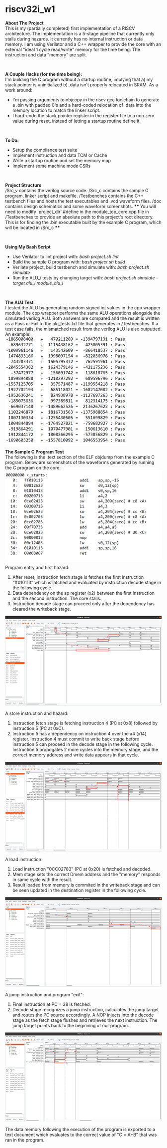 # riscv32i_w1
 <strong> About The Project </strong> <br> 
 This is my (partially completed) first implementation of a RISCV architecture. The implementation is a 5-stage pipeline that currently only stalls during hazards. It currently has no internal instruction or data memory. I am using Verilator and a C++ wrapper to provide the core with an external "ideal 1 cycle read/write" memory for the time being. The instruction and data "memory" are split. 
 
<br> 

 <strong> A Couple Hacks (for the time being): </strong><br>
 I'm building the C program without a startup routine, implying that a) my stack pointer is uninitialized b) .data isn't properly relocated in SRAM. As a work around:
  <ul>
  <li>I'm passing arguments to objcopy in the riscv gcc toolchain to generate a .bin with padded 0's and a hard-coded relocation of .data into the memory location to match the linker script. </li>
  <li>I hard-code the stack pointer register in the register file to a non zero value during reset, instead of letting a startup routine define it.</i></li>
</ul>
 <br>
 
  <strong> To Do: </strong><br>
<ul>
  <li>Setup the compliance test suite </li>  
  <li>Implement instruction and data TCM or Cache </li>
  <li>Write a startup routine and set the memory map</i></li>
  <li>Implement some machine mode CSRs</i></li>
</ul>
<br> 

 <strong> Project Structure </strong> <br>
 /Src_v contains the verilog source code. /Src_c contains the sample C program, linker script and makefile. /Testbenches contains the C++ testbench files and hosts the test executables and .vcd waveform files. /doc contains design schematics and some waveform screenshots.
 <b> ** </b> You will need to modify 'project_dir' #define in the module_top_core.cpp file in /Testbenches to provide an absolute path to this project's root directory. This is for finding the .bin executable built by the example C program, which will be located in /Src_c <b> ** </b> 
 
 <br>


 <strong> Using My Bash Script </strong> <br>
  
 <ul>
  <li>Use Verilator to lint project with:<i> bash project.sh lint</i></li>
  <li>Build the sample C program with:<i> bash project.sh build</i> </li>
  <li>Verilate project, build testbench and simulate with:<i> bash project.sh simulate</i></li>
  <li>Run the ALU_i tests by changing target with:<i> bash project.sh simulate -target alu_i module_alu_i</i></li>
</ul>
<br>

<strong> The ALU Test </strong> <br>
I tested the ALU by generating random signed int values in the cpp wrapper module. The cpp wrapper performs the same ALU operations alongside the simulated verilog ALU. Both answers are compared and the result is written as a Pass or Fail to the alu_tests.txt file that generates in /Testbenches. If a test case fails, the mismatched result from the verilog ALU is also outputted. An example:<br>
<img src="doc/alu_test_example.PNG">
<br>

<strong> The Sample C Program Test</strong> <br>
The following is the .text section of the ELF objdump from the example C program. Below are screenshots of the waveforms generated by running the C program on the core:<br>
<img src="doc/objdump.PNG">
<br>

Program entry and first hazard:
<ol>
  <li> After reset, instruction fetch stage is fetches the first instruction "ff010113" which is latched and evaluated by instruction decode stage in the following cycle. </li>  
  <li> Data dependency on the sp register (x2) between the first instruction and the second instruction. The core stalls. </li>
  <li> Instruction decode stage can proceed only after the dependency has cleared the writeback stage. </li>
</ol>
<img src="doc/sample_program_hazard.PNG">
<br>

A store instruction and hazard:
<ol>
  <li> Instruction fetch stage is fetching instruction 4 (PC at 0x8) followed by instruction 5 (PC at 0xC). </li>  
  <li> Instruction 5 has a dependency on instruction 4 over the a4 (x14) register. Instruction 4 must commit to write back stage before instruction 5 can proceed in the decode stage in the following cycle. Instruction 5 propogates 2 more cycles into the memory stage, and the correct memory address and write data appears in that cycle. </li>
</ol>
<img src="doc/sample_program_sw.PNG">
<br>

A load instruction:
<ol>
  <li> Load instruction "0CC02783" (PC at 0x20) is fetched and decoded. </li>  
  <li> Mem stage sets the correct Dmem address and the "memory" responds in same cycle with the result. </li>
  <li> Result loaded from memory is commited in the writeback stage and can be seen updated in the destination register in the following cycle. </li>
</ol>
<img src="doc/sample_program_ld.PNG">
<br>

A jump instruction and program "exit":
<ol>
  <li> Final instruction at PC = 38 is fetched. </li>  
  <li> Decode stage recognizes a jump instruction, calculates the jump target and routes the PC source accordingly. A NOP injects into the decode stage as the fetch stage flushes and retrieves the next instruction. The jump target points back to the beginning of our program. </li>
</ol>
<img src="doc/sample_program_jalr.PNG">

The data memory following the execution of the program is exported to a text document which evaluates to the correct value of "C = A+B" that was ran in the program.
